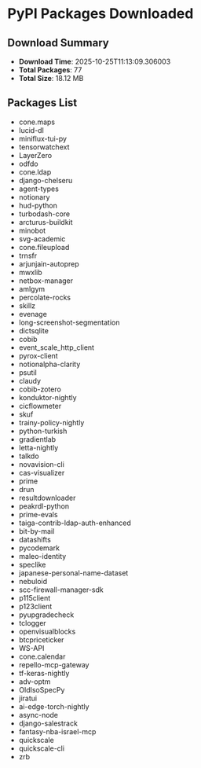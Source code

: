 # PyPI Packages Downloaded

## Download Summary
- **Download Time**: 2025-10-25T11:13:09.306003
- **Total Packages**: 77
- **Total Size**: 18.12 MB

## Packages List
- cone.maps
- lucid-dl
- miniflux-tui-py
- tensorwatchext
- LayerZero
- odfdo
- cone.ldap
- django-chelseru
- agent-types
- notionary
- hud-python
- turbodash-core
- arcturus-buildkit
- minobot
- svg-academic
- cone.fileupload
- trnsfr
- arjunjain-autoprep
- mwxlib
- netbox-manager
- amlgym
- percolate-rocks
- skillz
- evenage
- long-screenshot-segmentation
- dictsqlite
- cobib
- event_scale_http_client
- pyrox-client
- notionalpha-clarity
- psutil
- claudy
- cobib-zotero
- konduktor-nightly
- cicflowmeter
- skuf
- trainy-policy-nightly
- python-turkish
- gradientlab
- letta-nightly
- talkdo
- novavision-cli
- cas-visualizer
- prime
- drun
- resultdownloader
- peakrdl-python
- prime-evals
- taiga-contrib-ldap-auth-enhanced
- bit-by-mail
- datashifts
- pycodemark
- maleo-identity
- speclike
- japanese-personal-name-dataset
- nebuloid
- scc-firewall-manager-sdk
- p115client
- p123client
- pyupgradecheck
- tclogger
- openvisualblocks
- btcpriceticker
- WS-API
- cone.calendar
- repello-mcp-gateway
- tf-keras-nightly
- adv-optm
- OldIsoSpecPy
- jiratui
- ai-edge-torch-nightly
- async-node
- django-salestrack
- fantasy-nba-israel-mcp
- quickscale
- quickscale-cli
- zrb
